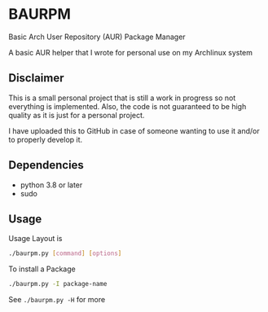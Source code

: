 # BAURPM
Basic Arch User Repository (AUR) Package Manager

A basic AUR helper that I wrote for personal use on my Archlinux system

## Disclaimer
This is a small personal project that is still a work in progress so not everything is implemented.
Also, the code is not guaranteed to be high quality as it is just for a personal project.

I have uploaded this to GitHub in case of someone wanting to use it and/or to properly develop it.

## Dependencies
- python 3.8 or later
- sudo

## Usage
Usage Layout is
```sh
./baurpm.py [command] [options]
```
To install a Package
```sh
./baurpm.py -I package-name
```
See `./baurpm.py -H` for more
